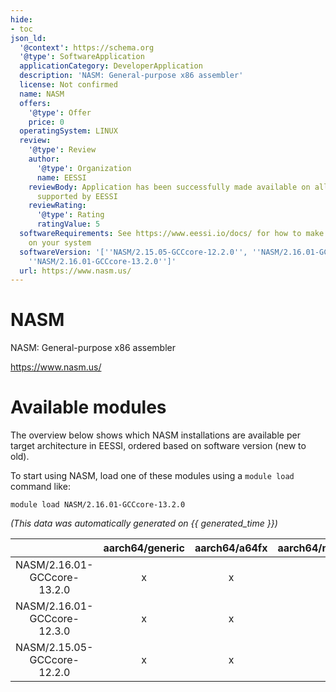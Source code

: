 ```yaml
---
hide:
- toc
json_ld:
  '@context': https://schema.org
  '@type': SoftwareApplication
  applicationCategory: DeveloperApplication
  description: 'NASM: General-purpose x86 assembler'
  license: Not confirmed
  name: NASM
  offers:
    '@type': Offer
    price: 0
  operatingSystem: LINUX
  review:
    '@type': Review
    author:
      '@type': Organization
      name: EESSI
    reviewBody: Application has been successfully made available on all architectures
      supported by EESSI
    reviewRating:
      '@type': Rating
      ratingValue: 5
  softwareRequirements: See https://www.eessi.io/docs/ for how to make EESSI available
    on your system
  softwareVersion: '[''NASM/2.15.05-GCCcore-12.2.0'', ''NASM/2.16.01-GCCcore-12.3.0'',
    ''NASM/2.16.01-GCCcore-13.2.0'']'
  url: https://www.nasm.us/
---
```


NASM
====


NASM: General-purpose x86 assembler

https://www.nasm.us/
# Available modules


The overview below shows which NASM installations are available per target architecture in EESSI, ordered based on software version (new to old).

To start using NASM, load one of these modules using a `module load` command like:

```shell
module load NASM/2.16.01-GCCcore-13.2.0
```

*(This data was automatically generated on {{ generated_time }})*

| |aarch64/generic|aarch64/a64fx|aarch64/neoverse_n1|aarch64/neoverse_v1|aarch64/nvidia/grace|x86_64/generic|x86_64/amd/zen2|x86_64/amd/zen3|x86_64/amd/zen4|x86_64/intel/cascadelake|x86_64/intel/haswell|x86_64/intel/icelake|x86_64/intel/sapphirerapids|x86_64/intel/skylake_avx512|
| :---: | :---: | :---: | :---: | :---: | :---: | :---: | :---: | :---: | :---: | :---: | :---: | :---: | :---: | :---: |
|NASM/2.16.01-GCCcore-13.2.0|x|x|x|x|x|x|x|x|x|x|x|x|x|x|
|NASM/2.16.01-GCCcore-12.3.0|x|x|x|x|x|x|x|x|x|x|x|x|x|x|
|NASM/2.15.05-GCCcore-12.2.0|x|x|x|x|x|x|x|x|x|x|x|x|x|x|
